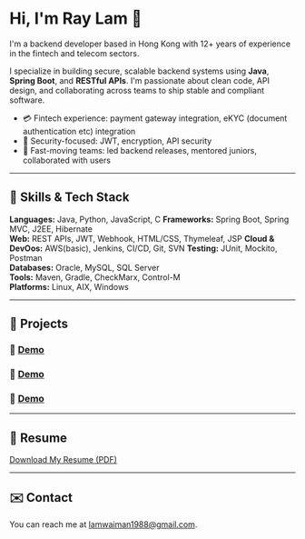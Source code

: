 # Hi, I'm Ray Lam 👋

I'm a backend developer based in Hong Kong with 12+ years of experience in the fintech and telecom sectors.

I specialize in building secure, scalable backend systems using **Java**, **Spring Boot**, and **RESTful APIs**. I'm passionate about clean code, API design, and collaborating across teams to ship stable and compliant software.

- 💳 Fintech experience: payment gateway integration, eKYC (document authentication etc) integration
- 🔐 Security-focused: JWT, encryption, API security
- 🚀 Fast-moving teams: led backend releases, mentored juniors, collaborated with users 

---

## 🔧 Skills & Tech Stack

**Languages:** Java, Python, JavaScript, C 
**Frameworks:** Spring Boot, Spring MVC, J2EE, Hibernate  
**Web:** REST APIs, JWT, Webhook, HTML/CSS, Thymeleaf, JSP
**Cloud & DevOos:** AWS(basic), Jenkins, CI/CD, Git, SVN
**Testing:** JUnit, Mockito, Postman  
**Databases:** Oracle, MySQL, SQL Server  
**Tools:** Maven, Gradle, CheckMarx, Control-M  
**Platforms:** Linux, AIX, Windows  

---

## 🧪 Projects

### 🔹 [Demo](https://github.com/)

### 🔹 [Demo](https://github.com/)

### 🔹 [Demo](https://github.com/)

---

## 📄 Resume

[Download My Resume (PDF)](link-to-pdf-on-your-repo)

---

## ✉️ Contact

You can reach me at [lamwaiman1988@gmail.com](mailto:lamwaiman1988@gmail.com).

